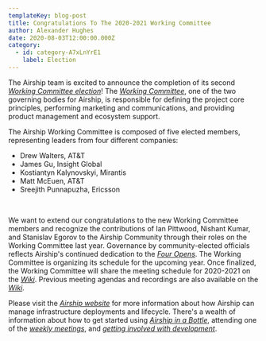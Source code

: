 ```yaml
---
templateKey: blog-post
title: Congratulations To The 2020-2021 Working Committee
author: Alexander Hughes
date: 2020-08-03T12:00:00.000Z
category: 
  - id: category-A7xLnYrE1
    label: Election
---
```


The Airship team is excited to announce the completion of its second [_Working Committee election_](
http://lists.airshipit.org/pipermail/airship-discuss/2020-August/001062.html)! The [_Working Committee_](
https://opendev.org/airship/governance#user-content-working-committee), one of the two governing bodies for Airship,
is responsible for defining the project core principles, performing marketing and communications, and providing
product management and ecosystem support.

The Airship Working Committee is composed of five elected members, representing leaders from four different companies:

* Drew Walters, AT&T
* James Gu, Insight Global
* Kostiantyn Kalynovskyi, Mirantis
* Matt McEuen, AT&T
* Sreejith Punnapuzha, Ericsson

<br>

We want to extend our congratulations to the new Working Committee members and recognize the contributions of Ian
Pittwood, Nishant Kumar, and Stanislav Egorov to the Airship Community through their roles on the Working Committee last
year. Governance by community-elected officials reflects Airship's continued dedication to the [_Four Opens_](
https://osf.dev/four-opens/). The Working Committee is organizing its schedule for the upcoming year. Once finalized,
the Working Committee will share the meeting schedule for 2020-2021 on the [_Wiki_](
https://wiki.openstack.org/wiki/Airship/Airship-WC). Previous meeting agendas and recordings are also available on the
[_Wiki_](https://wiki.openstack.org/wiki/Airship/Airship-WC).

Please visit the [_Airship website_](https://www.airshipit.org) for more information about how Airship can manage
infrastructure deployments and lifecycle. There's a wealth of information about how to get started using [_Airship in a
Bottle_](https://opendev.org/airship/treasuremap/src/branch/master/tools/deployment/aiab), attending one of the
[_weekly meetings_](https://wiki.openstack.org/wiki/Airship#Get_in_Touch), and [_getting involved with development_](
https://docs.airshipit.org/develop/developers.html).